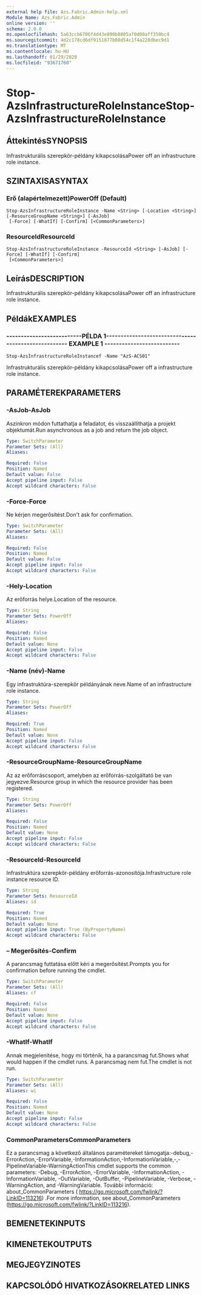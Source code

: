 ```yaml
---
external help file: Azs.Fabric.Admin-help.xml
Module Name: Azs.Fabric.Admin
online version: ''
schema: 2.0.0
ms.openlocfilehash: 5a63ccb6706f4d43e890b8805af0d00aff350bc4
ms.sourcegitcommit: 4d2c178cd6df9151877b08d54c1f4a228dbec9d1
ms.translationtype: MT
ms.contentlocale: hu-HU
ms.lasthandoff: 01/29/2020
ms.locfileid: "93671760"
---
```

# <span data-ttu-id="49bd7-101">Stop-AzsInfrastructureRoleInstance</span><span class="sxs-lookup"><span data-stu-id="49bd7-101">Stop-AzsInfrastructureRoleInstance</span></span>

## <span data-ttu-id="49bd7-102">Áttekintés</span><span class="sxs-lookup"><span data-stu-id="49bd7-102">SYNOPSIS</span></span>
<span data-ttu-id="49bd7-103">Infrastrukturális szerepkör-példány kikapcsolása</span><span class="sxs-lookup"><span data-stu-id="49bd7-103">Power off an infrastructure role instance.</span></span>

## <span data-ttu-id="49bd7-104">SZINTAXISA</span><span class="sxs-lookup"><span data-stu-id="49bd7-104">SYNTAX</span></span>

### <span data-ttu-id="49bd7-105">Erő (alapértelmezett)</span><span class="sxs-lookup"><span data-stu-id="49bd7-105">PowerOff (Default)</span></span>
```
Stop-AzsInfrastructureRoleInstance -Name <String> [-Location <String>] [-ResourceGroupName <String>] [-AsJob]
 [-Force] [-WhatIf] [-Confirm] [<CommonParameters>]
```

### <span data-ttu-id="49bd7-106">ResourceId</span><span class="sxs-lookup"><span data-stu-id="49bd7-106">ResourceId</span></span>
```
Stop-AzsInfrastructureRoleInstance -ResourceId <String> [-AsJob] [-Force] [-WhatIf] [-Confirm]
 [<CommonParameters>]
```

## <span data-ttu-id="49bd7-107">Leírás</span><span class="sxs-lookup"><span data-stu-id="49bd7-107">DESCRIPTION</span></span>
<span data-ttu-id="49bd7-108">Infrastrukturális szerepkör-példány kikapcsolása</span><span class="sxs-lookup"><span data-stu-id="49bd7-108">Power off an infrastructure role instance.</span></span>

## <span data-ttu-id="49bd7-109">Példák</span><span class="sxs-lookup"><span data-stu-id="49bd7-109">EXAMPLES</span></span>

### <span data-ttu-id="49bd7-110">--------------------------PÉLDA 1--------------------------</span><span class="sxs-lookup"><span data-stu-id="49bd7-110">-------------------------- EXAMPLE 1 --------------------------</span></span>
```
Stop-AzsInfrastructureRoleInstancef -Name "AzS-ACS01"
```

<span data-ttu-id="49bd7-111">Infrastrukturális szerepkör-példány kikapcsolása</span><span class="sxs-lookup"><span data-stu-id="49bd7-111">Power off a infrastructure role instance.</span></span>

## <span data-ttu-id="49bd7-112">PARAMÉTEREK</span><span class="sxs-lookup"><span data-stu-id="49bd7-112">PARAMETERS</span></span>

### <span data-ttu-id="49bd7-113">-AsJob</span><span class="sxs-lookup"><span data-stu-id="49bd7-113">-AsJob</span></span>
<span data-ttu-id="49bd7-114">Aszinkron módon futtathatja a feladatot, és visszaállíthatja a projekt objektumát.</span><span class="sxs-lookup"><span data-stu-id="49bd7-114">Run asynchronous as a job and return the job object.</span></span>

```yaml
Type: SwitchParameter
Parameter Sets: (All)
Aliases: 

Required: False
Position: Named
Default value: False
Accept pipeline input: False
Accept wildcard characters: False
```

### <span data-ttu-id="49bd7-115">-Force</span><span class="sxs-lookup"><span data-stu-id="49bd7-115">-Force</span></span>
<span data-ttu-id="49bd7-116">Ne kérjen megerősítést.</span><span class="sxs-lookup"><span data-stu-id="49bd7-116">Don't ask for confirmation.</span></span>

```yaml
Type: SwitchParameter
Parameter Sets: (All)
Aliases: 

Required: False
Position: Named
Default value: False
Accept pipeline input: False
Accept wildcard characters: False
```

### <span data-ttu-id="49bd7-117">-Hely</span><span class="sxs-lookup"><span data-stu-id="49bd7-117">-Location</span></span>
<span data-ttu-id="49bd7-118">Az erőforrás helye.</span><span class="sxs-lookup"><span data-stu-id="49bd7-118">Location of the resource.</span></span>

```yaml
Type: String
Parameter Sets: PowerOff
Aliases: 

Required: False
Position: Named
Default value: None
Accept pipeline input: False
Accept wildcard characters: False
```

### <span data-ttu-id="49bd7-119">-Name (név)</span><span class="sxs-lookup"><span data-stu-id="49bd7-119">-Name</span></span>
<span data-ttu-id="49bd7-120">Egy infrastruktúra-szerepkör példányának neve.</span><span class="sxs-lookup"><span data-stu-id="49bd7-120">Name of an infrastructure role instance.</span></span>

```yaml
Type: String
Parameter Sets: PowerOff
Aliases: 

Required: True
Position: Named
Default value: None
Accept pipeline input: False
Accept wildcard characters: False
```

### <span data-ttu-id="49bd7-121">-ResourceGroupName</span><span class="sxs-lookup"><span data-stu-id="49bd7-121">-ResourceGroupName</span></span>
<span data-ttu-id="49bd7-122">Az az erőforráscsoport, amelyben az erőforrás-szolgáltató be van jegyezve.</span><span class="sxs-lookup"><span data-stu-id="49bd7-122">Resource group in which the resource provider has been registered.</span></span>

```yaml
Type: String
Parameter Sets: PowerOff
Aliases: 

Required: False
Position: Named
Default value: None
Accept pipeline input: False
Accept wildcard characters: False
```

### <span data-ttu-id="49bd7-123">-ResourceId</span><span class="sxs-lookup"><span data-stu-id="49bd7-123">-ResourceId</span></span>
<span data-ttu-id="49bd7-124">Infrastruktúra szerepkör-példány erőforrás-azonosítója.</span><span class="sxs-lookup"><span data-stu-id="49bd7-124">Infrastructure role instance resource ID.</span></span>

```yaml
Type: String
Parameter Sets: ResourceId
Aliases: id

Required: True
Position: Named
Default value: None
Accept pipeline input: True (ByPropertyName)
Accept wildcard characters: False
```

### <span data-ttu-id="49bd7-125">– Megerősítés</span><span class="sxs-lookup"><span data-stu-id="49bd7-125">-Confirm</span></span>
<span data-ttu-id="49bd7-126">A parancsmag futtatása előtt kéri a megerősítést.</span><span class="sxs-lookup"><span data-stu-id="49bd7-126">Prompts you for confirmation before running the cmdlet.</span></span>

```yaml
Type: SwitchParameter
Parameter Sets: (All)
Aliases: cf

Required: False
Position: Named
Default value: None
Accept pipeline input: False
Accept wildcard characters: False
```

### <span data-ttu-id="49bd7-127">-WhatIf</span><span class="sxs-lookup"><span data-stu-id="49bd7-127">-WhatIf</span></span>
<span data-ttu-id="49bd7-128">Annak megjelenítése, hogy mi történik, ha a parancsmag fut.</span><span class="sxs-lookup"><span data-stu-id="49bd7-128">Shows what would happen if the cmdlet runs.</span></span>
<span data-ttu-id="49bd7-129">A parancsmag nem fut.</span><span class="sxs-lookup"><span data-stu-id="49bd7-129">The cmdlet is not run.</span></span>

```yaml
Type: SwitchParameter
Parameter Sets: (All)
Aliases: wi

Required: False
Position: Named
Default value: None
Accept pipeline input: False
Accept wildcard characters: False
```

### <span data-ttu-id="49bd7-130">CommonParameters</span><span class="sxs-lookup"><span data-stu-id="49bd7-130">CommonParameters</span></span>
<span data-ttu-id="49bd7-131">Ez a parancsmag a következő általános paramétereket támogatja:-debug,-ErrorAction,-ErrorVariable,-InformationAction,-InformationVariable,-,-PipelineVariable-WarningAction</span><span class="sxs-lookup"><span data-stu-id="49bd7-131">This cmdlet supports the common parameters: -Debug, -ErrorAction, -ErrorVariable, -InformationAction, -InformationVariable, -OutVariable, -OutBuffer, -PipelineVariable, -Verbose, -WarningAction, and -WarningVariable.</span></span> <span data-ttu-id="49bd7-132">További információ: about_CommonParameters ( https://go.microsoft.com/fwlink/?LinkID=113216) .</span><span class="sxs-lookup"><span data-stu-id="49bd7-132">For more information, see about_CommonParameters (https://go.microsoft.com/fwlink/?LinkID=113216).</span></span>

## <span data-ttu-id="49bd7-133">BEMENETEK</span><span class="sxs-lookup"><span data-stu-id="49bd7-133">INPUTS</span></span>

## <span data-ttu-id="49bd7-134">KIMENETEK</span><span class="sxs-lookup"><span data-stu-id="49bd7-134">OUTPUTS</span></span>

## <span data-ttu-id="49bd7-135">MEGJEGYZI</span><span class="sxs-lookup"><span data-stu-id="49bd7-135">NOTES</span></span>

## <span data-ttu-id="49bd7-136">KAPCSOLÓDÓ HIVATKOZÁSOK</span><span class="sxs-lookup"><span data-stu-id="49bd7-136">RELATED LINKS</span></span>

